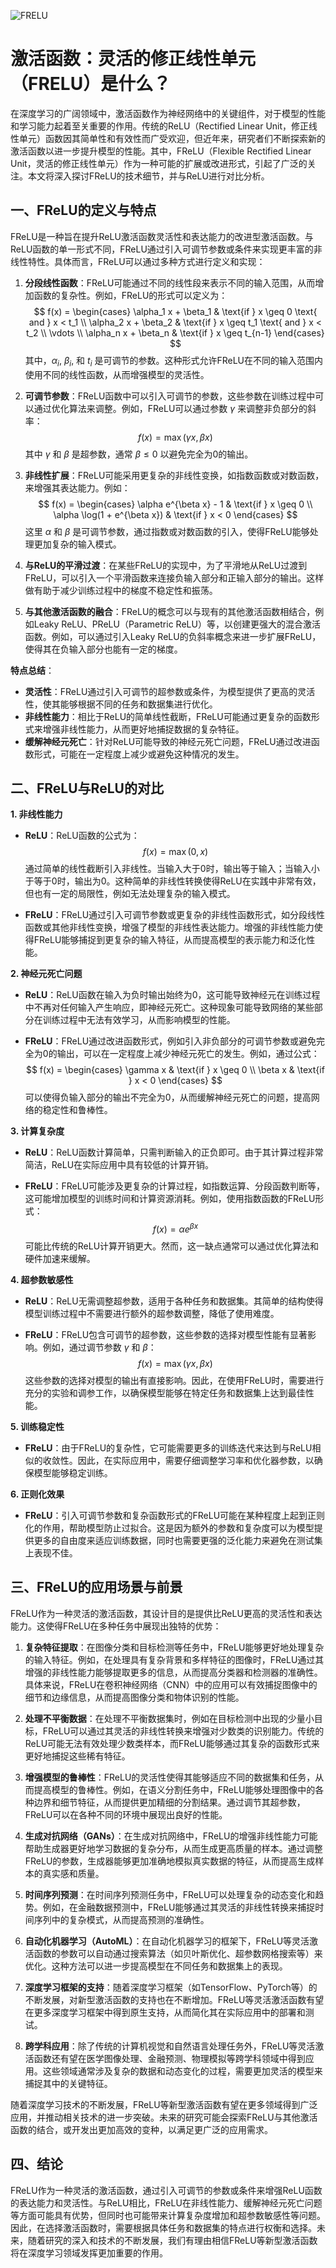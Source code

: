 ![FRELU](BigModel/FRELU/FRELU.png)
# 激活函数：灵活的修正线性单元（FRELU）是什么？

在深度学习的广阔领域中，激活函数作为神经网络中的关键组件，对于模型的性能和学习能力起着至关重要的作用。传统的ReLU（Rectified Linear Unit，修正线性单元）函数因其简单性和有效性而广受欢迎，但近年来，研究者们不断探索新的激活函数以进一步提升模型的性能。其中，FReLU（Flexible Rectified Linear Unit，灵活的修正线性单元）作为一种可能的扩展或改进形式，引起了广泛的关注。本文将深入探讨FReLU的技术细节，并与ReLU进行对比分析。

## 一、FReLU的定义与特点

FReLU是一种旨在提升ReLU激活函数灵活性和表达能力的改进型激活函数。与ReLU函数的单一形式不同，FReLU通过引入可调节参数或条件来实现更丰富的非线性特性。具体而言，FReLU可以通过多种方式进行定义和实现：

1. **分段线性函数**：FReLU可能通过不同的线性段来表示不同的输入范围，从而增加函数的复杂性。例如，FReLU的形式可以定义为：
   $$
   f(x) = \begin{cases}
   \alpha_1 x + \beta_1 & \text{if } x \geq 0 \text{ and } x < t_1 \\
   \alpha_2 x + \beta_2 & \text{if } x \geq t_1 \text{ and } x < t_2 \\
   \vdots \\
   \alpha_n x + \beta_n & \text{if } x \geq t_{n-1}
   \end{cases}
   $$
   其中，$\alpha_i$, $\beta_i$, 和 $t_i$ 是可调节的参数。这种形式允许FReLU在不同的输入范围内使用不同的线性函数，从而增强模型的灵活性。

2. **可调节参数**：FReLU函数中可以引入可调节的参数，这些参数在训练过程中可以通过优化算法来调整。例如，FReLU可以通过参数 $\gamma$ 来调整非负部分的斜率：
   $$
   f(x) = \max(\gamma x, \beta x)
   $$
   其中 $\gamma$ 和 $\beta$ 是超参数，通常 $\beta \leq 0$ 以避免完全为0的输出。

3. **非线性扩展**：FReLU可能采用更复杂的非线性变换，如指数函数或对数函数，来增强其表达能力。例如：
   $$
   f(x) = \begin{cases}
   \alpha e^{\beta x} - 1 & \text{if } x \geq 0 \\
   \alpha \log(1 + e^{\beta x}) & \text{if } x < 0
   \end{cases}
   $$
   这里 $\alpha$ 和 $\beta$ 是可调节参数，通过指数或对数函数的引入，使得FReLU能够处理更加复杂的输入模式。

4. **与ReLU的平滑过渡**：在某些FReLU的实现中，为了平滑地从ReLU过渡到FReLU，可以引入一个平滑函数来连接负输入部分和正输入部分的输出。这样做有助于减少训练过程中的梯度不稳定性和振荡。

5. **与其他激活函数的融合**：FReLU的概念可以与现有的其他激活函数相结合，例如Leaky ReLU、PReLU（Parametric ReLU）等，以创建更强大的混合激活函数。例如，可以通过引入Leaky ReLU的负斜率概念来进一步扩展FReLU，使得其在负输入部分也能有一定的梯度。

**特点总结**：
- **灵活性**：FReLU通过引入可调节的超参数或条件，为模型提供了更高的灵活性，使其能够根据不同的任务和数据集进行优化。
- **非线性能力**：相比于ReLU的简单线性截断，FReLU可能通过更复杂的函数形式来增强非线性能力，从而更好地捕捉数据的复杂特征。
- **缓解神经元死亡**：针对ReLU可能导致的神经元死亡问题，FReLU通过改进函数形式，可能在一定程度上减少或避免这种情况的发生。

## 二、FReLU与ReLU的对比

**1. 非线性能力**

- **ReLU**：ReLU函数的公式为：
  $$
  f(x) = \max(0, x)
  $$
  通过简单的线性截断引入非线性。当输入大于0时，输出等于输入；当输入小于等于0时，输出为0。这种简单的非线性转换使得ReLU在实践中非常有效，但也有一定的局限性，例如无法处理复杂的输入模式。

- **FReLU**：FReLU通过引入可调节参数或更复杂的非线性函数形式，如分段线性函数或其他非线性变换，增强了模型的非线性表达能力。增强的非线性能力使得FReLU能够捕捉到更复杂的输入特征，从而提高模型的表示能力和泛化性能。

**2. 神经元死亡问题**

- **ReLU**：ReLU函数在输入为负时输出始终为0，这可能导致神经元在训练过程中不再对任何输入产生响应，即神经元死亡。这种现象可能导致网络的某些部分在训练过程中无法有效学习，从而影响模型的性能。

- **FReLU**：FReLU通过改进函数形式，例如引入非负部分的可调节参数或避免完全为0的输出，可以在一定程度上减少神经元死亡的发生。例如，通过公式：
  $$
  f(x) = \begin{cases}
  \gamma x & \text{if } x \geq 0 \\
  \beta x & \text{if } x < 0
  \end{cases}
  $$
  可以使得负输入部分的输出不完全为0，从而缓解神经元死亡的问题，提高网络的稳定性和鲁棒性。

**3. 计算复杂度**

- **ReLU**：ReLU函数计算简单，只需判断输入的正负即可。由于其计算过程非常简洁，ReLU在实际应用中具有较低的计算开销。

- **FReLU**：FReLU可能涉及更复杂的计算过程，如指数运算、分段函数判断等，这可能增加模型的训练时间和计算资源消耗。例如，使用指数函数的FReLU形式：
  $$
  f(x) = \alpha e^{\beta x}
  $$
  可能比传统的ReLU计算开销更大。然而，这一缺点通常可以通过优化算法和硬件加速来缓解。

**4. 超参数敏感性**

- **ReLU**：ReLU无需调整超参数，适用于各种任务和数据集。其简单的结构使得模型训练过程中不需要进行额外的超参数调整，降低了使用难度。

- **FReLU**：FReLU包含可调节的超参数，这些参数的选择对模型性能有显著影响。例如，通过调节参数 $\gamma$ 和 $\beta$：
  $$
  f(x) = \max(\gamma x, \beta x)
  $$
  这些参数的选择对模型的输出有直接影响。因此，在使用FReLU时，需要进行充分的实验和调参工作，以确保模型能够在特定任务和数据集上达到最佳性能。

**5. 训练稳定性**
- **FReLU**：由于FReLU的复杂性，它可能需要更多的训练迭代来达到与ReLU相似的收敛性。因此，在实际应用中，需要仔细调整学习率和优化器参数，以确保模型能够稳定训练。

**6. 正则化效果**
- **FReLU**：引入可调节参数和复杂函数形式的FReLU可能在某种程度上起到正则化的作用，帮助模型防止过拟合。这是因为额外的参数和复杂度可以为模型提供更多的自由度来适应训练数据，同时也需要更强的泛化能力来避免在测试集上表现不佳。


## 三、FReLU的应用场景与前景

FReLU作为一种灵活的激活函数，其设计目的是提供比ReLU更高的灵活性和表达能力。这使得FReLU在多种任务中展现出独特的优势：

1. **复杂特征提取**：在图像分类和目标检测等任务中，FReLU能够更好地处理复杂的输入特征。例如，在处理具有复杂背景和多样特征的图像时，FReLU通过其增强的非线性能力能够提取更多的信息，从而提高分类器和检测器的准确性。具体来说，FReLU在卷积神经网络（CNN）中的应用可以有效捕捉图像中的细节和边缘信息，从而提高图像分类和物体识别的性能。

2. **处理不平衡数据**：在处理不平衡数据集时，例如在目标检测中出现的少量小目标，FReLU可以通过其灵活的非线性转换来增强对少数类的识别能力。传统的ReLU可能无法有效处理少数类样本，而FReLU能够通过其复杂的函数形式来更好地捕捉这些稀有特征。

3. **增强模型的鲁棒性**：FReLU的灵活性使得其能够适应不同的数据集和任务，从而提高模型的鲁棒性。例如，在语义分割任务中，FReLU能够处理图像中的各种边界和细节特征，从而提供更加精细的分割结果。通过调节其超参数，FReLU可以在各种不同的环境中展现出良好的性能。

4. **生成对抗网络（GANs）**：在生成对抗网络中，FReLU的增强非线性能力可能帮助生成器更好地学习数据的复杂分布，从而生成更高质量的样本。通过调整FReLU的参数，生成器能够更加准确地模拟真实数据的特征，从而提高生成样本的真实感和质量。

5. **时间序列预测**：在时间序列预测任务中，FReLU可以处理复杂的动态变化和趋势。例如，在金融数据预测中，FReLU能够通过其灵活的非线性转换来捕捉时间序列中的复杂模式，从而提高预测的准确性。

6. **自动化机器学习（AutoML）**：在自动化机器学习的框架下，FReLU等灵活激活函数的参数可以自动通过搜索算法（如贝叶斯优化、超参数网格搜索等）来优化。这种方法可以进一步提高模型在不同任务和数据集上的表现。

7. **深度学习框架的支持**：随着深度学习框架（如TensorFlow、PyTorch等）的不断发展，对新型激活函数的支持也在不断增加。FReLU等灵活激活函数有望在更多深度学习框架中得到原生支持，从而简化其在实际应用中的部署和测试。

8. **跨学科应用**：除了传统的计算机视觉和自然语言处理任务外，FReLU等灵活激活函数还有望在医学图像处理、金融预测、物理模拟等跨学科领域中得到应用。这些领域通常涉及复杂的数据和动态变化的过程，需要更加灵活的模型来捕捉其中的关键特征。

随着深度学习技术的不断发展，FReLU等新型激活函数有望在更多领域得到广泛应用，并推动相关技术的进一步突破。未来的研究可能会探索FReLU与其他激活函数的结合，或开发出更加高效的变种，以满足更广泛的应用需求。

## 四、结论

FReLU作为一种灵活的激活函数，通过引入可调节的参数或条件来增强ReLU函数的表达能力和灵活性。与ReLU相比，FReLU在非线性能力、缓解神经元死亡问题等方面可能具有优势，但同时也可能带来计算复杂度增加和超参数敏感性等问题。因此，在选择激活函数时，需要根据具体任务和数据集的特点进行权衡和选择。未来，随着研究的深入和技术的不断发展，我们有理由相信FReLU等新型激活函数将在深度学习领域发挥更加重要的作用。